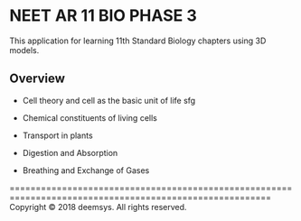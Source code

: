 # NEET AR 11 BIO PHASE 3

This application for learning 11th Standard Biology chapters using 3D models.

## Overview

- Cell theory and cell as the basic unit of life sfg

- Chemical constituents of living cells

- Transport in plants

- Digestion and Absorption

- Breathing and Exchange of Gases
















========================================================================================================
Copyright © 2018 deemsys. All rights reserved.
